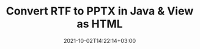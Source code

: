---
############################# Static ############################
layout: "autogen"
date: 2021-10-02T14:22:14+03:00
draft: false
path: "total/java/conversion/rtf-to-pptx/"

############################# Head ############################
head_title: "Convert RTF to PPTX in Java - Sample Java Code"
head_description: "Java document conversion library to convert RTF to PPTX and 100+ other file formats in Java & J2SE applications. View the Converted PPTX document as HTML viewer."

############################# Header ############################
title: "Convert RTF to PPTX in Java & View as HTML"
description: "Programmatically convert RTF to PPTX in Java & J2SE platforms using flexible document manipulation options to customize the resultant document. Convert the complete document or some specific pages based on page numbers or selective page ranges using Java document conversion library."

############################# SubMenu ############################
submenu:
    enable: false

############################# Content ############################
content:
    enable: true
    block:
    - title_left: "RTF to PPTX Conversion in Java"
      content_left: |
          Perform RTF to PPTX file conversion in three simple steps using Java. View the converted document as HTML without any external software dependency.

          -   Create a new instance of **Converter** class and load the RTF file
          -   Set **ConvertOptions** for the PPTX document type
          -   Call **Convert** method of **Converter** class instance for conversion to PPTX
          -   Set options for HTML viewer
          -   Create **Viewer** object to view converted PPTX as HTML
          
      title_right: "Convert Remotely Located Documents"
      content_right: |
          You require `GroupDocs.Conversion` & `GroupDocs.Viewer` namespaces to convert between a wide range of popular document types such as PDF, Microsoft Word, Excel, PowerPoint, Project, Outlook, HTML, diagrams and image file formats. Explore other [Java APIs for Office documents](https://products.conholdate.com/total/java/) as offered by Conholdate.Total.
          
          Get the respective assembly files from the [downloads](https://downloads.conholdate.com/total/java) or fetch the whole package from [Maven](https://repository.conholdate.com/webapp/#/artifacts/browse/tree/General/repo) to add 'Conholdate.Total` directly in your workspace.
          
      code: |
          ```cs {linenos=false}
          // Convert RTF to PPTX using GroupDocs.Conversion API
          // Load the source RTF file to be converted
          Converter converter = new Converter("input.rtf");

          // Get the convert options ready for the target PPTX format
          ConvertOptions convertOptions = new FileType().fromExtension("pptx").getConvertOptions();

          // Convert to PPTX format
          converter.convert("output.pptx", convertOptions);

          // Create Viewer object to view the converted PPTX as HTML
          try (Viewer viewer = new Viewer("output.pptx"))
          {
              // Set options for HTML viewer
              HtmlViewOptions viewOptions = HtmlViewOptions.forEmbeddedResources("output{0}.html");

              // View converted PPTX as HTML
              viewer.view(viewOptions);
          }
          ```
    - title_left: "Convert Password Protected RTF to PPTX"
      content_left: |
          Accurately load and convert documents that are protected with a password within your Java based applications. The file format conversion API also supports rendering remote documents from different sources including S3, Blob, FTP, Stream, URL or a local disk.

          -   Create new instance of **Converter** class and pass source document path
          -   Instantiate the proper **ConvertOptions** class e.g. (**PdfConvertOptions**, **WordProcessingConvertOptions**, **SpreadsheetConvertOptions** etc.)
          -   Call **convert** method of **Converter** class instance and pass filename for the converted document
        
      title_right: "Source Document Information Extraction"
      content_right: |
          The documents information extraction feature not only allows getting the basic information about the source document file but it also supports extracting some valuable file-format specific information such as project start and end dates of a Microsoft Project file, any printing restrictions on a PDF document, list of folders enclosed in an Outlook data file etc. 

          Convert popular document file formats on different operating systems such as Windows, Linux or macOS while using development environments such as NetBeans, IntelliJ IDEA and Eclipse.
          
      code: |
          ```cs {linenos=false}
          // Load and convert password protected documents
          WordProcessingLoadOptions loadOptions = new WordProcessingLoadOptions();
          loadOptions.setPassword("12345");

          // Create an instance of Converter class and pass source document path and the load options delegate as a constructor parameters
          Converter converter = new Converter("input.rtf", loadOptions);

          // Instantiate PdfConvertOptions class
          PdfConvertOptions options = new PdfConvertOptions();

          // Call convert method of Converter class instance and pass filename for the converted document and the instance of ConvertOptions from the previous step
          converter.convert("output.pptx, options);
          ```
############################# About Formats ############################
about_formats:
    enable: false
############################# More Formats ############################
more_formats:
    enable: true
    auto: false
    other_out_formats: PDF DOCX DOT DOTX DOTM TXT RTF HTML MHTML XLS XLSX XLSM XLT XLTX XLTM DIF PPT PPTX PPS PPSX POT POTX POTM ODT OTT EMZ WMZ SVGZ TEX DCM WMF BMP PNG GIF JPEG TIFF
############################# Back to top ###############################
back_to_top:
  enable: true
---